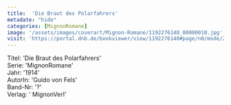 ```yaml
---
title:  'Die Braut des Polarfahrers'
metadate: "hide"
categories: [MignonRomane]
image: '/assets/images/coverart/Mignon-Romane/1192276140_00000010.jpg'
visit: 'https://portal.dnb.de/bookviewer/view/1192276140#page/n0/mode/2up'
---
```

Titel: 'Die Braut des Polarfahrers' <br>
Serie: 'MignonRomane' <br>
Jahr: '1914' <br>
AutorIn: 'Guido von Fels' <br>
Band-Nr: '?' <br>
Verlag: ' MignonVerl'